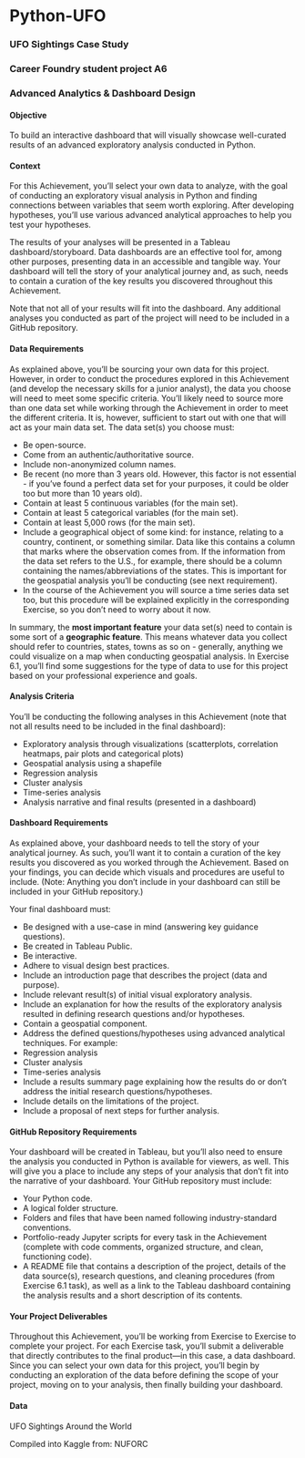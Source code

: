 # Python-UFO

### UFO Sightings Case Study
### Career Foundry student project A6
### Advanced Analytics & Dashboard Design
#### Objective
To build an interactive dashboard that will visually showcase well-curated results of an
advanced exploratory analysis conducted in Python.
#### Context
For this Achievement, you’ll select your own data to analyze, with the goal of conducting an
exploratory visual analysis in Python and finding connections between variables that seem
worth exploring. After developing hypotheses, you’ll use various advanced analytical
approaches to help you test your hypotheses.

The results of your analyses will be presented in a Tableau dashboard/storyboard. Data
dashboards are an effective tool for, among other purposes, presenting data in an accessible
and tangible way. Your dashboard will tell the story of your analytical journey and, as such,
needs to contain a curation of the key results you discovered throughout this Achievement.

Note that not all of your results will fit into the dashboard. Any additional analyses you
conducted as part of the project will need to be included in a GitHub repository.
#### Data Requirements
As explained above, you’ll be sourcing your own data for this project. However, in order to
conduct the procedures explored in this Achievement (and develop the necessary skills for a
junior analyst), the data you choose will need to meet some specific criteria. You’ll likely need to
source more than one data set while working through the Achievement in order to meet the
different criteria. It is, however, sufficient to start out with one that will act as your main data set.
The data set(s) you choose must:
- Be open-source.
- Come from an authentic/authoritative source.
- Include non-anonymized column names.
- Be recent (no more than 3 years old. However, this factor is not essential - if you’ve
found a perfect data set for your purposes, it could be older too but more than 10 years
old).
- Contain at least 5 continuous variables (for the main set).
- Contain at least 5 categorical variables (for the main set).
- Contain at least 5,000 rows (for the main set).
- Include a geographical object of some kind: for instance, relating to a country, continent,
or something similar. Data like this contains a column that marks where the observation
comes from. If the information from the data set refers to the U.S., for example, there
should be a column containing the names/abbreviations of the states. This is important
for the geospatial analysis you’ll be conducting (see next requirement).
- In the course of the Achievement you will source a time series data set too, but this
procedure will be explained explicitly in the corresponding Exercise, so you don’t need to
worry about it now.

In summary, the **most important feature** your data set(s) need to contain is some sort of a
**geographic feature**. This means whatever data you collect should refer to countries, states,
towns as so on - generally, anything we could visualize on a map when conducting geospatial
analysis. In Exercise 6.1, you’ll find some suggestions for the type of data to use for this project
based on your professional experience and goals.
#### Analysis Criteria
You’ll be conducting the following analyses in this Achievement (note that not all results need to
be included in the final dashboard):
- Exploratory analysis through visualizations (scatterplots, correlation heatmaps, pair plots
and categorical plots)
- Geospatial analysis using a shapefile
- Regression analysis
- Cluster analysis
- Time-series analysis
- Analysis narrative and final results (presented in a dashboard)
#### Dashboard Requirements
As explained above, your dashboard needs to tell the story of your analytical journey. As such,
you’ll want it to contain a curation of the key results you discovered as you worked through the
Achievement. Based on your findings, you can decide which visuals and procedures are useful
to include. (Note: Anything you don’t include in your dashboard can still be included in your
GitHub repository.)

Your final dashboard must:
- Be designed with a use-case in mind (answering key guidance questions).
- Be created in Tableau Public.
- Be interactive.
- Adhere to visual design best practices.
- Include an introduction page that describes the project (data and purpose).
- Include relevant result(s) of initial visual exploratory analysis.
- Include an explanation for how the results of the exploratory analysis resulted in defining
research questions and/or hypotheses.
- Contain a geospatial component.
- Address the defined questions/hypotheses using advanced analytical techniques. For
example:
- Regression analysis
- Cluster analysis
- Time-series analysis
- Include a results summary page explaining how the results do or don’t address the initial
research questions/hypotheses.
- Include details on the limitations of the project.
- Include a proposal of next steps for further analysis.
#### GitHub Repository Requirements
Your dashboard will be created in Tableau, but you’ll also need to ensure the analysis you
conducted in Python is available for viewers, as well. This will give you a place to include any
steps of your analysis that don’t fit into the narrative of your dashboard. Your GitHub repository
must include:
- Your Python code.
- A logical folder structure.
- Folders and files that have been named following industry-standard conventions.
- Portfolio-ready Jupyter scripts for every task in the Achievement (complete with code
comments, organized structure, and clean, functioning code).
- A README file that contains a description of the project, details of the data source(s),
research questions, and cleaning procedures (from Exercise 6.1 task), as well as a link
to the Tableau dashboard containing the analysis results and a short description of its
contents.
#### Your Project Deliverables
Throughout this Achievement, you’ll be working from Exercise to Exercise to complete your
project. For each Exercise task, you’ll submit a deliverable that directly contributes to the final
product—in this case, a data dashboard. Since you can select your own data for this project,
you’ll begin by conducting an exploration of the data before defining the scope of your project,
moving on to your analysis, then finally building your dashboard.
#### Data

UFO Sightings Around the World

Compiled into Kaggle from: NUFORC
